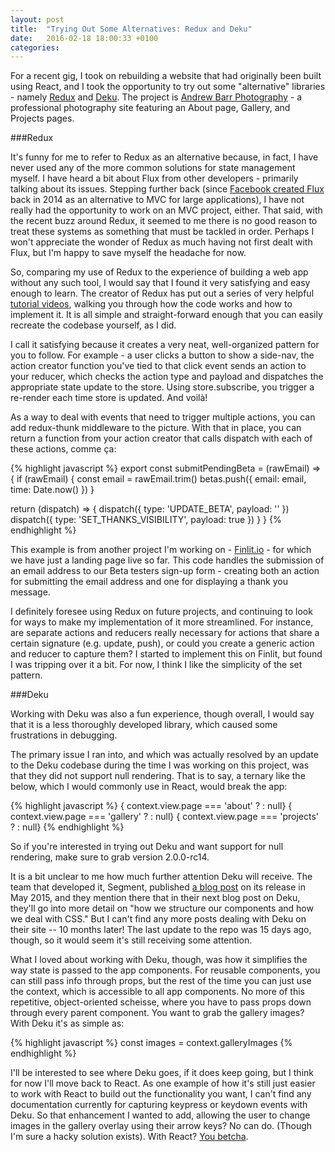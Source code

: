 ```yaml
---
layout: post
title:  "Trying Out Some Alternatives: Redux and Deku"
date:   2016-02-18 18:00:33 +0100
categories:
---
```

For a recent gig, I took on rebuilding a website that had originally been built using React, and I took the opportunity to try out some "alternative" libraries - namely [Redux](http://redux.js.org/) and [Deku](https://github.com/dekujs/deku). The project is [Andrew Barr Photography](http://www.abarrphoto.com) - a professional photography site featuring an About page, Gallery, and Projects pages.

###Redux

It's funny for me to refer to Redux as an alternative because, in fact, I have never used any of the more common solutions for state management myself. I have heard a bit about Flux from other developers - primarily talking about its issues. Stepping further back (since [Facebook created Flux](http://www.infoq.com/news/2014/05/facebook-mvc-flux) back in 2014 as an alternative to MVC for large applications), I have not really had the opportunity to work on an MVC project, either. That said, with the recent buzz around Redux, it seemed to me there is no good reason to treat these systems as something that must be tackled in order. Perhaps I won't appreciate the wonder of Redux as much having not first dealt with Flux, but I'm happy to save myself the headache for now.

So, comparing my use of Redux to the experience of building a web app without any such tool, I would say that I found it very satisfying and easy enough to learn. The creator of Redux has put out a series of very helpful [tutorial videos](https://egghead.io/series/getting-started-with-redux), walking you through how the code works and how to implement it. It is all simple and straight-forward enough that you can easily recreate the codebase yourself, as I did.

I call it satisfying because it creates a very neat, well-organized pattern for you to follow. For example - a user clicks a button to show a side-nav, the action creator function you've tied to that click event sends an action to your reducer, which checks the action type and payload and dispatches the appropriate state update to the store. Using store.subscribe, you trigger a re-render each time store is updated. And voilà!

As a way to deal with events that need to trigger multiple actions, you can add redux-thunk middleware to the picture. With that in place, you can return a function from your action creator that calls dispatch with each of these actions, comme ça:

{% highlight javascript %}
export const submitPendingBeta = (rawEmail) => {
  if (rawEmail) {
    const email = rawEmail.trim()
    betas.push({ email: email, time: Date.now() })
  }

  return (dispatch) => {
    dispatch({ type: 'UPDATE_BETA', payload: '' })
    dispatch({ type: 'SET_THANKS_VISIBILITY', payload: true })
  }
}
{% endhighlight %}

This example is from another project I'm working on - [Finlit.io](http://finlit.io) - for which we have just a landing page live so far. This code handles the submission of an email address to our Beta testers sign-up form - creating both an action for submitting the email address and one for displaying a thank you message.

I definitely foresee using Redux on future projects, and continuing to look for ways to make my implementation of it more streamlined. For instance, are separate actions and reducers really necessary for actions that share a certain signature (e.g. update, push), or could you create a generic action and reducer to capture them? I started to implement this on Finlit, but found I was tripping over it a bit. For now, I think I like the simplicity of the set pattern.

###Deku

Working with Deku was also a fun experience, though overall, I would say that it is a less thoroughly developed library, which caused some frustrations in debugging.

The primary issue I ran into, and which was actually resolved by an update to the Deku codebase during the time I was working on this project, was that they did not support null rendering. That is to say, a ternary like the below, which I would commonly use in React, would break the app:

{% highlight javascript %}
{ context.view.page === 'about' ? <About /> : null}
{ context.view.page === 'gallery' ? <Gallery /> : null}
{ context.view.page === 'projects' ? <Projects /> : null}
{% endhighlight %}

So if you're interested in trying out Deku and want support for null rendering, make sure to grab version 2.0.0-rc14.

It is a bit unclear to me how much further attention Deku will receive. The team that developed it, Segment, published [a blog post](https://segment.com/blog/deku-our-functional-alternative-to-react/) on its release in May 2015, and they mention there that in their next blog post on Deku, they'll go into more detail on "how we structure our components and how we deal with CSS." But I can't find any more posts dealing with Deku on their site -- 10 months later! The last update to the repo was 15 days ago, though, so it would seem it's still receiving some attention.

What I loved about working with Deku, though, was how it simplifies the way state is passed to the app components. For reusable components, you can still pass info through props, but the rest of the time you can just use the context, which is accessible to all app components. No more of this repetitive, object-oriented scheisse, where you have to pass props down through every parent component. You want to grab the gallery images? With Deku it's as simple as:

{% highlight javascript %}
const images = context.galleryImages
{% endhighlight %}

I'll be interested to see where Deku goes, if it does keep going, but I think for now I'll move back to React. As one example of how it's still just easier to work with React to build out the functionality you want, I can't find any documentation currently for capturing keypress or keydown events with Deku. So that enhancement I wanted to add, allowing the user to change images in the gallery overlay using their arrow keys? No can do. (Though I'm sure a hacky solution exists). With React? [You betcha](https://facebook.github.io/react/docs/events.html).
